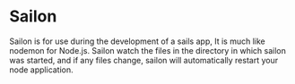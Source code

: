 # Sailon
Sailon is for use during the development of a sails app, It is much like nodemon for Node.js. Sailon watch the files in the directory in which sailon was started, and if any files change, sailon will automatically restart your node application.
